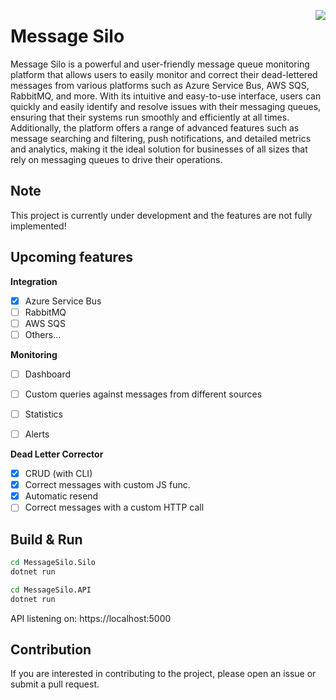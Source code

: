 <img src="https://repository-images.githubusercontent.com/495369194/7373d34b-41e3-4eb7-90a7-773cc33f3fa5" align="right"></img>
# Message Silo

Message Silo is a powerful and user-friendly message queue monitoring platform that allows users to easily monitor and correct their dead-lettered messages from various platforms such as Azure Service Bus, AWS SQS, RabbitMQ, and more. 
With its intuitive and easy-to-use interface, users can quickly and easily identify and resolve issues with their messaging queues, ensuring that their systems run smoothly and efficiently at all times. 
Additionally, the platform offers a range of advanced features such as message searching and filtering, push notifications, and detailed metrics and analytics, making it the ideal solution for businesses of all sizes that rely on messaging queues to drive their operations.

## Note
This project is currently under development and the features are not fully implemented!

## Upcoming features

**Integration**
- [x] Azure Service Bus
- [ ] RabbitMQ
- [ ] AWS SQS
- [ ] Others...

**Monitoring**
- [ ] Dashboard
- [ ] Custom queries against messages from different sources
- [ ] Statistics
- [ ] Alerts


**Dead Letter Corrector**

- [x] CRUD (with CLI)
- [x] Correct messages with custom JS func. 
- [x] Automatic resend 
- [ ] Correct messages with a custom HTTP call

## Build & Run

```bash
cd MessageSilo.Silo
dotnet run

cd MessageSilo.API
dotnet run
```

API listening on: https://localhost:5000

## Contribution
If you are interested in contributing to the project, please open an issue or submit a pull request.